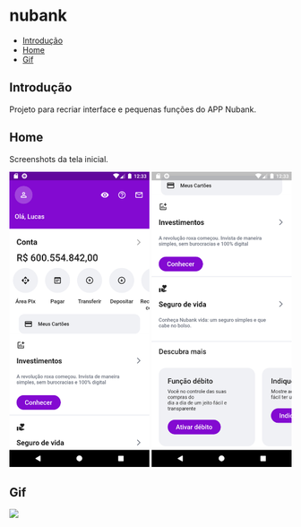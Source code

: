 # nubank

* [Introdução](#Introdução)
* [Home](#Home)
* [Gif](#Gif)

## Introdução

Projeto para recriar interface e pequenas funções do APP Nubank.

## Home

Screenshots da tela inicial.

<p float="left">
  <img src="/screenshots/home1.png" width="250" />
  <img src="/screenshots/home2.png" width="250" />

## Gif
<p float="topcenter">
    <img src="/screenshots/gif.gif" width="250" />